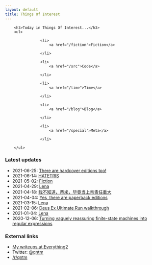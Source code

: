 ```yaml
---
layout: default
title: Things Of Interest
---
```



					
		<h3>Today in Things Of Interest...</h3>
		<ul>
			
					<li>
						<a href="/fiction">Fiction</a>
						
					</li>
				
					<li>
						<a href="/src">Code</a>
						
					</li>
				
					<li>
						<a href="/time">Time</a>
						
					</li>
				
					<li>
						<a href="/blog">Blog</a>
						
					</li>
				
					<li>
						<a href="/special">Meta</a>
						
					</li>
				
		</ul>
	

<h3 id="sec0">Latest updates</h3>
<ul><li>2021-06-25: <a href="/hardcover">There are hardcover editions too!</a></li><li>2021-06-14: <a href="/hatetris">HATETRIS</a></li><li>2021-05-02: <a href="/fiction">Fiction</a></li><li>2021-04-29: <a href="/mmacevedo_fr">Lena</a></li><li>2021-04-18: <a href="/responsibility_cn">我不知道，蒂米，毕竟当上帝责任重大</a></li><li>2021-04-04: <a href="/paperback">Yes, there are paperback editions</a></li><li>2021-03-15: <a href="/mmacevedo_ru">Lena</a></li><li>2021-02-06: <a href="/alginon">Deus Ex Ultimate Run walkthrough</a></li><li>2021-01-04: <a href="/mmacevedo">Lena</a></li><li>2020-12-06: <a href="/plants">Turning vaguely reassuring finite-state machines into regular expressions</a></li></ul>

<h3 id="sec1">External links</h3>
<ul>
<li><a href="http://everything2.com/node/1223826?usersearch=sam512&amp;orderby=node.createtime%20DESC&amp;filterhidden=0">My writeups at Everything2</a></li>
<li>Twitter: <a href="https://twitter.com/qntm">@qntm</a></li>
<li><a href="http://www.reddit.com/r/qntm">/r/qntm</a></li>
</ul>				
